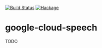 [![Build Status](https://secure.travis-ci.org/sboosali/google-cloud-speech.svg)](http://travis-ci.org/sboosali/google-cloud-speech)
[![Hackage](https://img.shields.io/hackage/v/google-cloud-speech.svg)](https://hackage.haskell.org/package/google-cloud-speech)

# google-cloud-speech

TODO